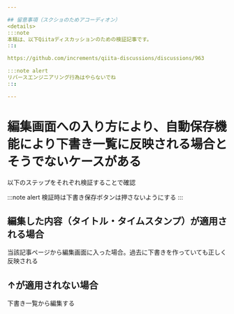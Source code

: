 ```yaml
---

## 留意事項（スクショのためアコーディオン）
<details>
:::note
本稿は、以下Qiitaディスカッションのための検証記事です。
:::

https://github.com/increments/qiita-discussions/discussions/963

:::note alert
リバースエンジニアリング行為はやらないでね
:::

---
```


</details>

# 編集画面への入り方により、自動保存機能により下書き一覧に反映される場合とそうでないケースがある
以下のステップをそれぞれ検証することで確認

:::note alert
検証時は下書き保存ボタンは押さないようにする
:::

## 編集した内容（タイトル・タイムスタンプ）が適用される場合
当該記事ページから編集画面に入った場合。過去に下書きを作っていても正しく反映される

## ↑が適用されない場合
下書き一覧から編集する
